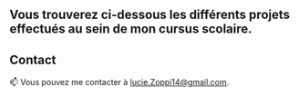 ## Vous trouverez ci-dessous les différents projets effectués au sein de mon cursus scolaire.

## Contact
📫 Vous pouvez me contacter à lucie.Zoppi14@gmail.com.

